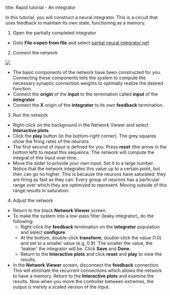 title: Rapid tutorial - An integrator

In this tutorial, you will construct a neural integrator. This is a circuit
that uses feedback to maintain its own state, functioning as a memory.

1. Open the partially completed integrator

  * Goto **File->open from file** and select [partial neural integrator.nef](/files/partial%20neural%20integrator.nef_.zip).

2. Connect the network

![](/files/rapidIntegrator1.png)

  * The basic components of the network have been constructed for you. Connecting these components tells the system to compute the necessary synaptic connection weights to optimally realize the desired function.
  * Connect the **origin** of the **input** to the termination called **input** of the **integrator**
  * Connect the **X** origin of the **integrator** to its own **feedback** termination.

3. Run the network

  * Right-click on the background in the Network Viewer and select **Interactive plots**. 
  * Click the **play** button (in the bottom-right corner). The grey squares show the firing rates of the neurons.
  * The first second of input is defined for you. Press **reset** (the arrow in the bottom left) to repeat this sequence. The network will compute the integral of this input over time.
  * Move the slider to provide your own input. Set it to a large number. Notice that the network integrates this value up to a certain point, but then can go no higher. This is because the neurons have saturated: they are firing as fast as they can. Every group of neurons has a particular range over which they are optimized to represent. Moving outside of this range results in saturation.

4. Adjust the network

  * Return to the black **Network Viewer** screen.
  * To make the system into a low-pass filter (leaky integrator), do the following: 
    * Right-click the **feedback** termination on the **integrator** population and select **configure**. 
    * At the bottom, double-click **transform**, double-click the value (1.0) and set to a smaller value (e.g. 0.9). The smaller the value, the 'leakier' the integrator will be. Click **Save** and **Done**. 
    * Return to the **Interactive plots** and click **reset** and **play** to view the results.
  * In the **Network Viewer** screen, disconnect the **feedback** connection. This will eliminate the recurrent connections which allows the network to have a memory. Return to the **Interactive plots** and examine the results. Now when you move the controller between extremes, the output is merely a scaled version of the input.


